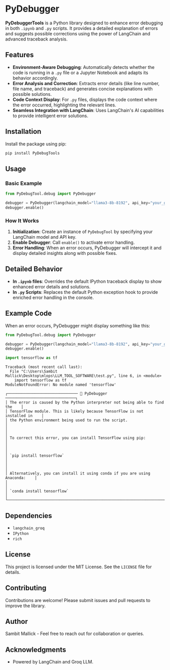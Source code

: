 # PyDebugger

**PyDebuggerTools** is a Python library designed to enhance error debugging in both `.ipynb` and `.py` scripts. It provides a detailed explanation of errors and suggests possible corrections using the power of LangChain and advanced traceback analysis.

## Features

- **Environment-Aware Debugging**: Automatically detects whether the code is running in a `.py` file or a Jupyter Notebook and adapts its behavior accordingly.
- **Error Analysis and Correction**: Extracts error details (like line number, file name, and traceback) and generates concise explanations with possible solutions.
- **Code Context Display**: For `.py` files, displays the code context where the error occurred, highlighting the relevant lines.
- **Seamless Integration with LangChain**: Uses LangChain's AI capabilities to provide intelligent error solutions.

## Installation

Install the package using pip:
```bash
pip install PyDebugTools
```

## Usage

### Basic Example

```python
from PyDebugTool.debug import PyDebugger

debugger = PyDebugger(langchain_model="llama3-8b-8192", api_key="your_groq_api_key")
debugger.enable()

```

### How It Works
1. **Initialization**: Create an instance of `PyDebugTool` by specifying your LangChain model and API key.
2. **Enable Debugger**: Call `enable()` to activate error handling.
3. **Error Handling**: When an error occurs, PyDebugger will intercept it and display detailed insights along with possible fixes.

## Detailed Behavior
- **In `.ipynb` files**: Overrides the default IPython traceback display to show enhanced error details and solutions.
- **In `.py` Scripts**: Replaces the default Python exception hook to provide enriched error handling in the console.

## Example Code

When an error occurs, PyDebugger might display something like this:

```python
from PyDebugTool.debug import PyDebugger

debugger = PyDebugger(langchain_model="llama3-8b-8192", api_key="your_groq_api_key")
debugger.enable()

import tensorflow as tf

```
```
Traceback (most recent call last):
  File "C:\Users\Sambit Mallick\Desktop\mlops\LLM_TOOL_SOFTWARE\test.py", line 6, in <module>
    import tensorflow as tf
ModuleNotFoundError: No module named 'tensorflow'

┌─────────────────────────────── 🤖 PyDebugger ───────────────────────────────┐
│ The error is caused by the Python interpreter not being able to find the    │
│ TensorFlow module. This is likely because TensorFlow is not installed in    │
│ the Python environment being used to run the script.                        │
│                                                                             │
│ To correct this error, you can install TensorFlow using pip:                │
│                                                                             │
│ `pip install tensorflow`                                                    │
│                                                                             │
│ Alternatively, you can install it using conda if you are using Anaconda:    │
│                                                                             │
│ `conda install tensorflow`                                                  │
└─────────────────────────────────────────────────────────────────────────────┘

```

## Dependencies
- `langchain_groq`
- `IPython`
- `rich`

## License
This project is licensed under the MIT License. See the `LICENSE` file for details.

## Contributing
Contributions are welcome! Please submit issues and pull requests to improve the library.

## Author
Sambit Mallick - Feel free to reach out for collaboration or queries.

## Acknowledgments
- Powered by LangChain and Groq LLM.

